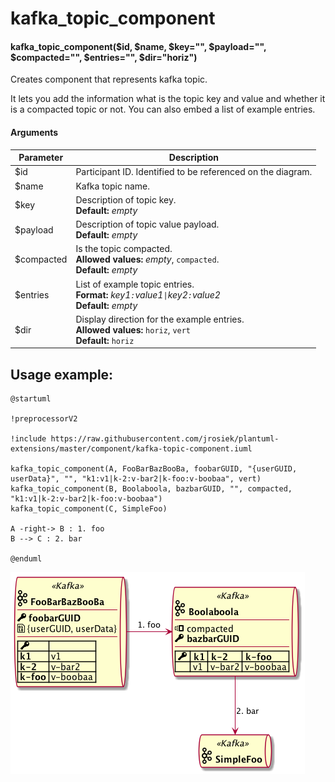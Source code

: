 # kafka_topic_component

#### kafka_topic_component($id, $name, $key="", $payload="", $compacted="", $entries="", $dir="horiz")

Creates component that represents kafka topic.

It lets you add the information what is the topic key and value and whether it is a compacted topic or not. You can also embed a list of example entries.

#### Arguments
| Parameter  | Description |
| ------------- | ------------- |
| $id  | Participant ID. Identified to be referenced on the diagram.  |
| $name  | Kafka topic name.  |
| $key  | Description of topic key.<br>**Default:** _empty_  |
| $payload  | Description of topic value payload.<br>**Default:** _empty_ |
| $compacted  | Is the topic compacted.<br>**Allowed values:** _empty_, `compacted`.<br>**Default:** _empty_ |
| $entries | List of example topic entries.<br>**Format:** _key1`:`value1`\|`key2`:`value2_<br>**Default:** _empty_ |
| $dir | Display direction for the example entries.<br>**Allowed values:** `horiz`, `vert`<br>**Default:** `horiz` |



## Usage example:

```
@startuml

!preprocessorV2

!include https://raw.githubusercontent.com/jrosiek/plantuml-extensions/master/component/kafka-topic-component.iuml

kafka_topic_component(A, FooBarBazBooBa, foobarGUID, "{userGUID, userData}", "", "k1:v1|k-2:v-bar2|k-foo:v-boobaa", vert)
kafka_topic_component(B, Boolaboola, bazbarGUID, "", compacted, "k1:v1|k-2:v-bar2|k-foo:v-boobaa")
kafka_topic_component(C, SimpleFoo)

A -right-> B : 1. foo
B --> C : 2. bar

@enduml
```

![diagram](https://raw.githubusercontent.com/jrosiek/plantuml-extensions/master/component/kafka-topic-component-example.png)
